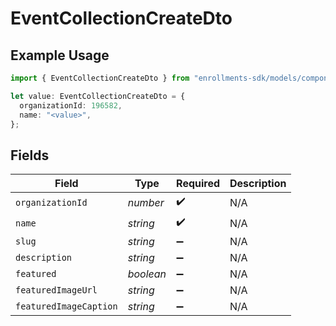 # EventCollectionCreateDto

## Example Usage

```typescript
import { EventCollectionCreateDto } from "enrollments-sdk/models/components";

let value: EventCollectionCreateDto = {
  organizationId: 196582,
  name: "<value>",
};
```

## Fields

| Field                  | Type                   | Required               | Description            |
| ---------------------- | ---------------------- | ---------------------- | ---------------------- |
| `organizationId`       | *number*               | :heavy_check_mark:     | N/A                    |
| `name`                 | *string*               | :heavy_check_mark:     | N/A                    |
| `slug`                 | *string*               | :heavy_minus_sign:     | N/A                    |
| `description`          | *string*               | :heavy_minus_sign:     | N/A                    |
| `featured`             | *boolean*              | :heavy_minus_sign:     | N/A                    |
| `featuredImageUrl`     | *string*               | :heavy_minus_sign:     | N/A                    |
| `featuredImageCaption` | *string*               | :heavy_minus_sign:     | N/A                    |
